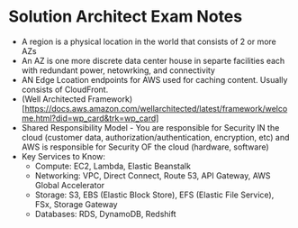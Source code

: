 # Solution Architect Exam Notes

- A region is a physical location in the world that consists of 2 or more AZs
- An AZ is one more discrete data center house in separte facilities each with redundant power, netowrking, and connectivity
- AN Edge Lcoation endpoints for AWS used for caching content.  Usually consists of CloudFront.
- (Well Architected Framework)[https://docs.aws.amazon.com/wellarchitected/latest/framework/welcome.html?did=wp_card&trk=wp_card]
- Shared Responsibility Model - You are responsible for Security IN the cloud (customer data, authorization/authentication, encryption, etc) and AWS is responsible for Security OF the cloud (hardware, software)
- Key Services to Know: 
    - Compute: EC2, Lambda, Elastic Beanstalk
    - Networking: VPC, Direct Connect, Route 53, API Gateway, AWS Global Accelerator
    - Storage: S3, EBS (Elastic Block Store), EFS (Elastic File Service), FSx, Storage Gateway
    - Databases: RDS, DynamoDB, Redshift 